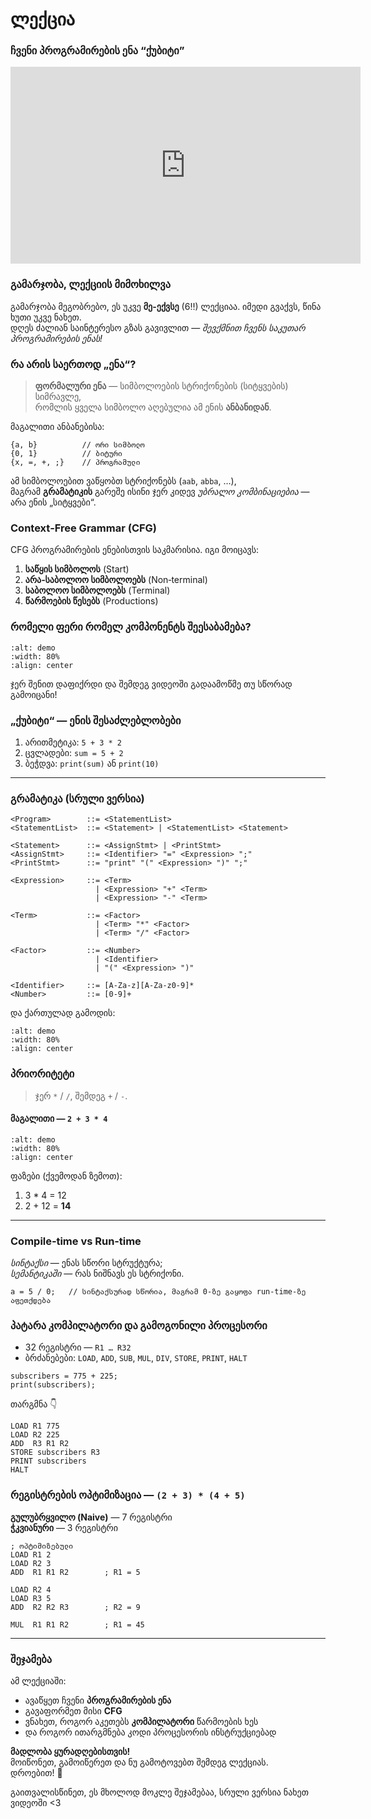 # ლექცია 

### ჩვენი პროგრამირების ენა “ქუბიტი”

<iframe width="560" height="315" src="https://youtu.be/5MtauKEgRiI" title="YouTube video player" frameborder="0" allow="accelerometer; autoplay; clipboard-write; encrypted-media; gyroscope; picture-in-picture; web-share" referrerpolicy="strict-origin-when-cross-origin" allowfullscreen></iframe>


### გამარჯობა, ლექციის მიმოხილვა

გამარჯობა მეგობრებო, ეს უკვე **მე-ექვსე** (6‼) ლექციაა. იმედი გვაქვს, წინა ხუთი უკვე ნახეთ.  
დღეს ძალიან საინტერესო გზას გავივლით — *შევქმნით ჩვენს საკუთარ პროგრამირების ენას!*


### რა არის საერთოდ „ენა“?

> **ფორმალური ენა** — სიმბოლოების სტრიქონების (სიტყვების) სიმრავლე,  
> რომლის ყველა სიმბოლო აღებულია ამ ენის **ანბანიდან**.

მაგალითი ანბანებისა:

```text
{a, b}          // ორი სიმბოლო
{0, 1}          // ბიტური
{x, =, +, ;}    // პროგრამული
```

ამ სიმბოლოებით ვაწყობთ სტრიქონებს (`aab`, `abba`, …),  
მაგრამ **გრამატიკის** გარეშე ისინი ჯერ კიდევ *უბრალო კომბინაციებია* — არა ენის „სიტყვები“.

### Context‑Free Grammar (CFG)

CFG პროგრამირების ენებისთვის საკმარისია. იგი მოიცავს:

1. **საწყის სიმბოლოს** (Start)  
2. **არა‑საბოლოო სიმბოლოებს** (Non‑terminal)  
3. **საბოლოო სიმბოლოებს** (Terminal)  
4. **წარმოების წესებს** (Productions)


### რომელი ფერი რომელ კომპონენტს შეესაბამება?

```{image} ./assets/HotDogRunsTree.png
:alt: demo
:width: 80%
:align: center
```

ჯერ შენით დაფიქრდი და შემდეგ ვიდეოში გადაამოწმე თუ სწორად გამოიცანი!

### „ქუბიტი“ — ენის შესაძლებლობები

1. არითმეტიკა: `5 + 3 * 2`  
2. ცვლადები: `sum = 5 + 2`  
3. ბეჭდვა: `print(sum)` ან `print(10)`

---

### გრამატიკა (სრული ვერსია)

```ebnf
<Program>        ::= <StatementList>
<StatementList>  ::= <Statement> | <StatementList> <Statement>

<Statement>      ::= <AssignStmt> | <PrintStmt>
<AssignStmt>     ::= <Identifier> "=" <Expression> ";"
<PrintStmt>      ::= "print" "(" <Expression> ")" ";"

<Expression>     ::= <Term>
                   | <Expression> "+" <Term>
                   | <Expression> "-" <Term>

<Term>           ::= <Factor>
                   | <Term> "*" <Factor>
                   | <Term> "/" <Factor>

<Factor>         ::= <Number>
                   | <Identifier>
                   | "(" <Expression> ")"

<Identifier>     ::= [A-Za-z][A-Za-z0-9]*
<Number>         ::= [0-9]+
```

და ქართულად გამოდის:

```{image} ./assets/QbitCFGGeorgian.png
:alt: demo
:width: 80%
:align: center
```

### **პრიორიტეტი**  
> ჯერ `*` / `/`, შემდეგ `+` / `-`.


#### მაგალითი — `2 + 3 * 4`


```{image} ./assets/MathOperationsPrioTree.png
:alt: demo
:width: 80%
:align: center
```

ფაზები (ქვემოდან ზემოთ):

1. 3 * 4 = 12  
2. 2 + 12 = **14**

---

### Compile‑time vs Run‑time

*სინტაქსი* — ენას სწორი სტრუქტურა;  
*სემანტიკაში* — რას ნიშნავს ეს სტრიქონი.

```qbit
a = 5 / 0;   // სინტაქსურად სწორია, მაგრამ 0‑ზე გაყოფა run‑time‑ზე აფეთქდება
```



### პატარა კომპილატორი და გამოგონილი პროცესორი

* 32 რეგისტრი — `R1 … R32`
* ბრძანებები: `LOAD`, `ADD`, `SUB`, `MUL`, `DIV`, `STORE`, `PRINT`, `HALT`

```qbit
subscribers = 775 + 225;
print(subscribers);
```

თარგმნა 👇

```cpu
LOAD R1 775
LOAD R2 225
ADD  R3 R1 R2
STORE subscribers R3
PRINT subscribers
HALT
```

### რეგისტრების ოპტიმიზაცია — `(2 + 3) * (4 + 5)`

**გულუბრყვილო (Naive)** — 7 რეგისტრი  
**ჭკვიანური** — 3 რეგისტრი

```cpu
; ოპტიმიზებული
LOAD R1 2
LOAD R2 3
ADD  R1 R1 R2        ; R1 = 5

LOAD R2 4
LOAD R3 5
ADD  R2 R2 R3        ; R2 = 9

MUL  R1 R1 R2        ; R1 = 45
```

---

### შეჯამება

ამ ლექციაში:

* ავაწყეთ ჩვენი **პროგრამირების ენა**
* გავაფორმეთ მისი **CFG**
* ვნახეთ, როგორ აკეთებს **კომპილატორი** წარმოების ხეს
* და როგორ ითარგმნება კოდი პროცესორის ინსტრუქციებად

**მადლობა ყურადღებისთვის!**  
მოიწონეთ, გამოიწერეთ და ნუ გამოტოვებთ შემდეგ ლექციას.  
დროებით! 🚀

გაითვალისწინეთ, ეს მხოლოდ მოკლე შეჯამებაა, სრული ვერსია ნახეთ ვიდეოში <3
